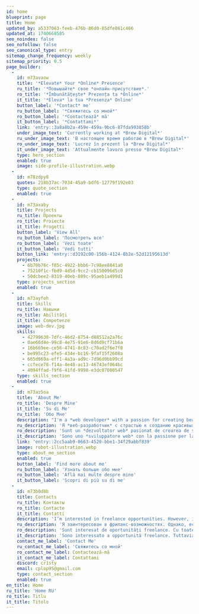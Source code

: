 ```yaml
---
id: home
blueprint: page
title: Home
updated_by: a5337063-feeb-476b-86d0-85dfe861c466
updated_at: 1740668585
seo_noindex: false
seo_nofollow: false
seo_canonical_type: entry
sitemap_change_frequency: weekly
sitemap_priority: 0.5
page_builder:
  -
    id: m73avaow
    title: '*Elevate* Your *Online* Presence'
    ru_title: '*Повышайте* свое *онлайн-присутствие*.'
    ro_title: '*Îmbunătățește* Prezența ta *Online*'
    it_title: '*Eleva* la tua *Presenza* Online'
    button_label: '*Contact* me'
    ru_button_label: '*Свяжитесь со мной*'
    ro_button_label: '*Contactează* mă'
    it_button_label: '*Contattami*'
    link: 'entry::3a8a8b2a-459e-459a-9bc6-87fda993858b'
    under_image_text: 'Currently working at *Brew Digital*'
    ru_under_image_text: 'В настоящее время работаю в *Brew Digital*'
    ro_under_image_text: 'Lucrez în prezent la *Brew Digital*'
    it_under_image_text: 'Attualmente lavoro presso *Brew Digital*'
    type: hero_section
    enabled: true
    image: side-profile-illustration.webp
  -
    id: m78zdpy8
    quotes: 218b37ac-7034-45a9-bdf6-12779f192e03
    type: quote_section
    enabled: true
  -
    id: m73axaby
    title: Projects
    ru_title: Проекты
    ro_title: Proiecte
    it_title: Progetti
    button_label: 'View All'
    ru_button_label: 'Посмотреть все'
    ro_button_label: 'Vezi toate'
    it_button_label: 'Vedi tutti'
    button_link: 'entry::d3192c00-156b-4124-8b2e-52d12195613d'
    projects:
      - 6b70b76c-f85c-4922-bbb6-7c98ee8841a0
      - 75210f1c-fbd9-4d5d-9cc2-cb150096d5c0
      - 50dcbee2-8319-40eb-809c-95aeb1a499d1
    type: projects_section
    enabled: true
  -
    id: m73ayfoh
    title: Skills
    ru_title: Навыки
    ro_title: Abilități
    it_title: Competenze
    image: web-dev.jpg
    skills:
      - 42799630-7dfc-46d2-8754-d88512a2a76c
      - 0ae66d4e-99c8-4e75-91e6-8d6d9cf71b6a
      - 16b669ee-ce56-4741-8c83-c70ad2f6e7f8
      - be995c23-efe5-434e-bc16-9faf15f2608a
      - 665d669a-eff1-4a3a-ad9c-7d96d0bb99cd
      - ccfece78-f14a-4e48-ac13-46743ef064bc
      - 4094ffad-f9f6-41fd-9998-e3dc07000547
    type: skills_section
    enabled: true
  -
    id: m73az5oa
    title: 'About Me'
    ro_title: 'Despre Mine'
    it_title: 'Su di Me'
    ru_title: 'Обо Мне'
    description: "I'm a *web developer* with a passion for creating beautiful and functional websites. I have experience with a variety of tools and technologies, and I'm always looking to learn more."
    ru_description: 'Я *веб-разработчик* с страстью к созданию красивых и функциональных сайтов. У меня есть опыт работы с различными инструментами и технологиями, и я всегда стремлюсь учиться новому.'
    ro_description: 'Sunt un *dezvoltator web* pasionat de crearea de site-uri frumoase și funcționale. Am experiență cu o varietate de instrumente și tehnologii și sunt mereu în căutarea de a învăța mai multe.'
    it_description: 'Sono uno *sviluppatore web* con la passione per la creazione di siti web belli e funzionali. Ho esperienza con una varietà di strumenti e tecnologie e sono sempre alla ricerca di imparare di più.'
    link: 'entry::2cc5aab9-0663-4520-bbe1-34f29abbf839'
    image: robot-illustration.webp
    type: about_me_section
    enabled: true
    button_label: 'Find more about me'
    ru_button_label: 'Узнать больше обо мне'
    ro_button_label: 'Află mai multe despre mine'
    it_button_label: 'Scopri di più su di me'
  -
    id: m73b0d0b
    title: Contacts
    ru_title: Контакты
    ro_title: Contacte
    it_title: Contatti
    description: 'I’m interested in freelance opportunities. However, if you have other requests or questions, don’t hesitate to contact me.'
    ru_description: 'Я заинтересован в фриланс-возможностях. Однако, если у вас есть другие запросы или вопросы, не стесняйтесь связаться со мной.'
    ro_description: 'Sunt interesat de oportunități freelance. Cu toate acestea, dacă aveți alte cereri sau întrebări, nu ezitați să mă contactați.'
    it_description: 'Sono interessato a opportunità freelance. Tuttavia, se hai altre richieste o domande, non esitare a contattarmi.'
    contact_me_label: 'Contact Me'
    ru_contact_me_label: 'Свяжитесь со мной'
    ro_contact_me_label: Contactează-mă
    it_contact_me_label: Contattami
    discord: cr1sty
    email: cplop95@gmail.com
    type: contact_section
    enabled: true
en_title: Home
ru_title: 'Home RU'
ro_title: Titlu
it_title: Titolo
---
```

